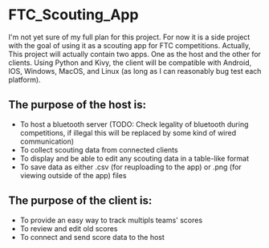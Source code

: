 # FTC_Scouting_App

I'm not yet sure of my full plan for this project.
For now it is a side project with the goal of using it as a scouting app for FTC competitions.
Actually, This project will actually contain two apps. One as the host and the other for clients.
Using Python and Kivy, the client will be compatible with Android, IOS, Windows, MacOS, and Linux
(as long as I can reasonably bug test each platform).

The purpose of the host is:
----------------------------
- To host a bluetooth server (TODO: Check legality of bluetooth during competitions, if illegal this will be replaced by some kind of wired communication)
- To collect scouting data from connected clients
- To display and be able to edit any scouting data in a table-like format
- To save data as either .csv (for reuploading to the app) or .png (for viewing outside of the app) files

The purpose of the client is:
-----------------------------
- To provide an easy way to track multipls teams' scores
- To review and edit old scores
- To connect and send score data to the host
